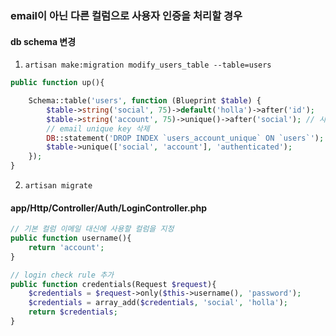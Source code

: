 ### email이 아닌 다른 컬럼으로 사용자 인증을 처리할 경우

#### db schema 변경

1. `artisan make:migration modify_users_table --table=users`

```php
public function up(){

    Schema::table('users', function (Blueprint $table) {
        $table->string('social', 75)->default('holla')->after('id');
        $table->string('account', 75)->unique()->after('social'); // 사용자 id
        // email unique key 삭제
        DB::statement('DROP INDEX `users_account_unique` ON `users`');
        $table->unique(['social', 'account'], 'authenticated');
    });
}
```

2. `artisan migrate`

#### app/Http/Controller/Auth/LoginController.php
```php
// 기본 컬럼 이메일 대신에 사용할 컬럼을 지정
public function username(){
    return 'account';
}

// login check rule 추가
public function credentials(Request $request){
    $credentials = $request->only($this->username(), 'password');
    $credentials = array_add($credentials, 'social', 'holla');
    return $credentials;
}

```
